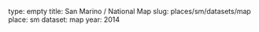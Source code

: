 type: empty
title: San Marino / National Map
slug: places/sm/datasets/map
place: sm
dataset: map
year: 2014

